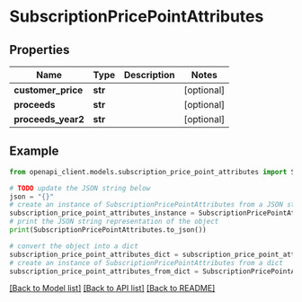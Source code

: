 # SubscriptionPricePointAttributes


## Properties

Name | Type | Description | Notes
------------ | ------------- | ------------- | -------------
**customer_price** | **str** |  | [optional] 
**proceeds** | **str** |  | [optional] 
**proceeds_year2** | **str** |  | [optional] 

## Example

```python
from openapi_client.models.subscription_price_point_attributes import SubscriptionPricePointAttributes

# TODO update the JSON string below
json = "{}"
# create an instance of SubscriptionPricePointAttributes from a JSON string
subscription_price_point_attributes_instance = SubscriptionPricePointAttributes.from_json(json)
# print the JSON string representation of the object
print(SubscriptionPricePointAttributes.to_json())

# convert the object into a dict
subscription_price_point_attributes_dict = subscription_price_point_attributes_instance.to_dict()
# create an instance of SubscriptionPricePointAttributes from a dict
subscription_price_point_attributes_from_dict = SubscriptionPricePointAttributes.from_dict(subscription_price_point_attributes_dict)
```
[[Back to Model list]](../README.md#documentation-for-models) [[Back to API list]](../README.md#documentation-for-api-endpoints) [[Back to README]](../README.md)


